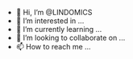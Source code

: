 - 👋 Hi, I’m @LINDOMICS
- 👀 I’m interested in ...
- 🌱 I’m currently learning ...
- 💞️ I’m looking to collaborate on ...
- 📫 How to reach me ...

<!---
LINDOMICS/LINDOMICS is a ✨ special ✨ repository because its `README.md` (this file) appears on your GitHub profile.
You can click the Preview link to take a look at your changes.
--->
